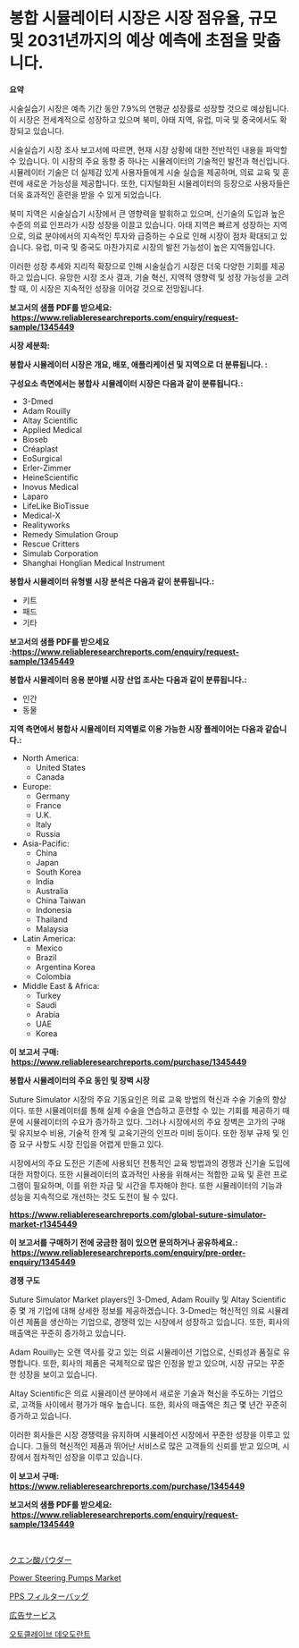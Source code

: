 <p><h1>봉합 시뮬레이터 시장은 시장 점유율, 규모 및 2031년까지의 예상 예측에 초점을 맞춥니다.</h1></p><p><strong>요약</strong></p>
<p><p>시술실습기 시장은 예측 기간 동안 7.9%의 연평균 성장률로 성장할 것으로 예상됩니다. 이 시장은 전세계적으로 성장하고 있으며 북미, 아태 지역, 유럽, 미국 및 중국에서도 확장되고 있습니다.</p><p>시술실습기 시장 조사 보고서에 따르면, 현재 시장 상황에 대한 전반적인 내용을 파악할 수 있습니다. 이 시장의 주요 동향 중 하나는 시뮬레이터의 기술적인 발전과 혁신입니다. 시뮬레이터 기술은 더 실제감 있게 사용자들에게 시술 실습을 제공하며, 의료 교육 및 훈련에 새로운 가능성을 제공합니다. 또한, 디지털화된 시뮬레이터의 등장으로 사용자들은 더욱 효과적인 훈련을 받을 수 있게 되었습니다.</p><p>북미 지역은 시술실습기 시장에서 큰 영향력을 발휘하고 있으며, 신기술의 도입과 높은 수준의 의료 인프라가 시장 성장을 이끌고 있습니다. 아태 지역은 빠르게 성장하는 지역으로, 의료 분야에서의 지속적인 투자와 급증하는 수요로 인해 시장이 점차 확대되고 있습니다. 유럽, 미국 및 중국도 마찬가지로 시장의 발전 가능성이 높은 지역들입니다.</p><p>이러한 성장 추세와 지리적 확장으로 인해 시술실습기 시장은 더욱 다양한 기회를 제공하고 있습니다. 유망한 시장 조사 결과, 기술 혁신, 지역적 영향력 및 성장 가능성을 고려할 때, 이 시장은 지속적인 성장을 이어갈 것으로 전망됩니다.</p></p>
<p><strong>보고서의 샘플 PDF를 받으세요: &nbsp;<a href="https://www.reliableresearchreports.com/enquiry/request-sample/1345449">https://www.reliableresearchreports.com/enquiry/request-sample/1345449</a></strong></p>
<p><strong>시장 세분화:</strong></p>
<p><strong> 봉합사 시뮬레이터 시장은 개요, 배포, 애플리케이션 및 지역으로 더 분류됩니다. :</strong></p>
<p><strong>구성요소 측면에서는 봉합사 시뮬레이터 시장은 다음과 같이 분류됩니다.:</strong></p>
<p><ul><li>3-Dmed</li><li>Adam Rouilly</li><li>Altay Scientific</li><li>Applied Medical</li><li>Bioseb</li><li>Créaplast</li><li>EoSurgical</li><li>Erler-Zimmer</li><li>HeineScientific</li><li>Inovus Medical</li><li>Laparo</li><li>LifeLike BioTissue</li><li>Medical-X</li><li>Realityworks</li><li>Remedy Simulation Group</li><li>Rescue Critters</li><li>Simulab Corporation</li><li>Shanghai Honglian Medical Instrument</li></ul></p>
<p><strong> 봉합사 시뮬레이터 유형별 시장 분석은 다음과 같이 분류됩니다.:</strong></p>
<p><ul><li>키트</li><li>패드</li><li>기타</li></ul></p>
<p><strong>보고서의 샘플 PDF를 받으세요 :<a href="https://www.reliableresearchreports.com/enquiry/request-sample/1345449">https://www.reliableresearchreports.com/enquiry/request-sample/1345449</a></strong></p>
<p><strong> 봉합사 시뮬레이터 응용 분야별 시장 산업 조사는 다음과 같이 분류됩니다.:</strong></p>
<p><ul><li>인간</li><li>동물</li></ul></p>
<p><strong>지역 측면에서 봉합사 시뮬레이터 지역별로 이용 가능한 시장 플레이어는 다음과 같습니다.:</strong></p>
<p><ul>
    <li>
        North America:
        <ul>
            <li>United States</li>
            <li>Canada</li>
        </ul>
    </li>
    <li>
        Europe:
        <ul>
            <li>Germany</li>
            <li>France</li>
            <li>U.K.</li>
            <li>Italy</li>
            <li>Russia</li>
        </ul>
    </li>
    <li>
        Asia-Pacific:
        <ul>
            <li>China</li>
            <li>Japan</li>
            <li>South Korea</li>
            <li>India</li>
            <li>Australia</li>
            <li>China Taiwan</li>
            <li>Indonesia</li>
            <li>Thailand</li>
            <li>Malaysia</li>
        </ul>
    </li>
    <li>
        Latin America:
        <ul>
            <li>Mexico</li>
            <li>Brazil</li>
            <li>Argentina Korea</li>
            <li>Colombia</li>
        </ul>
    </li>
    <li>
        Middle East & Africa:
        <ul>
            <li>Turkey</li>
            <li>Saudi</li>
            <li>Arabia</li>
            <li>UAE</li>
            <li>Korea</li>
        </ul>
    </li>
    </ul></p>
<p><strong>이 보고서 구매: &nbsp;<a href="https://www.reliableresearchreports.com/purchase/1345449">https://www.reliableresearchreports.com/purchase/1345449</a></strong></p>
<p><strong>봉합사 시뮬레이터의 주요 동인 및 장벽 시장</strong></p>
<p><p>Suture Simulator 시장의 주요 기동요인은 의료 교육 방법의 혁신과 수술 기술의 향상이다. 또한 시뮬레이터를 통해 실제 수술을 연습하고 훈련할 수 있는 기회를 제공하기 때문에 시뮬레이터의 수요가 증가하고 있다. 그러나 시장에서의 주요 장벽은 고가의 구매 및 유지보수 비용, 기술적 한계 및 교육기관의 인프라 미비 등이다. 또한 정부 규제 및 인증 요구 사항도 시장 진입을 어렵게 만들고 있다.</p><p>시장에서의 주요 도전은 기존에 사용되던 전통적인 교육 방법과의 경쟁과 신기술 도입에 대한 저항이다. 또한 시뮬레이터의 효과적인 사용을 위해서는 적합한 교육 및 훈련 프로그램이 필요하며, 이를 위한 자금 및 시간을 투자해야 한다. 또한 시뮬레이터의 기능과 성능을 지속적으로 개선하는 것도 도전이 될 수 있다.</p></p>
<p><strong><a href="https://www.reliableresearchreports.com/global-suture-simulator-market-r1345449">https://www.reliableresearchreports.com/global-suture-simulator-market-r1345449</a></strong></p>
<p><strong>이 보고서를 구매하기 전에 궁금한 점이 있으면 문의하거나 공유하세요.: &nbsp;<a href="https://www.reliableresearchreports.com/enquiry/pre-order-enquiry/1345449">https://www.reliableresearchreports.com/enquiry/pre-order-enquiry/1345449</a></strong></p>
<p><strong>경쟁 구도</strong></p>
<p><p>Suture Simulator Market players인 3-Dmed, Adam Rouilly 및 Altay Scientific 중 몇 개 기업에 대해 상세한 정보를 제공하겠습니다. 3-Dmed는 혁신적인 의료 시뮬레이션 제품을 생산하는 기업으로, 경쟁력 있는 시장에서 성장하고 있습니다. 또한, 회사의 매출액은 꾸준히 증가하고 있습니다.</p><p>Adam Rouilly는 오랜 역사를 갖고 있는 의료 시뮬레이션 기업으로, 신뢰성과 품질로 유명합니다. 또한, 회사의 제품은 국제적으로 많은 인정을 받고 있으며, 시장 규모는 꾸준한 성장을 보이고 있습니다.</p><p>Altay Scientific은 의료 시뮬레이션 분야에서 새로운 기술과 혁신을 주도하는 기업으로, 고객들 사이에서 평가가 매우 높습니다. 또한, 회사의 매출액은 최근 몇 년간 꾸준히 증가하고 있습니다.</p><p>이러한 회사들은 시장 경쟁력을 유지하며 시뮬레이션 시장에서 꾸준한 성장을 이루고 있습니다. 그들의 혁신적인 제품과 뛰어난 서비스로 많은 고객들의 신뢰를 받고 있으며, 시장에서 점차적인 성장을 이루고 있습니다.</p></p>
<p><strong>이 보고서 구매: &nbsp; <a href="https://www.reliableresearchreports.com/purchase/1345449">https://www.reliableresearchreports.com/purchase/1345449</a></strong></p>
<p><strong>보고서의 샘플 PDF를 받으세요: &nbsp;<a href="https://www.reliableresearchreports.com/enquiry/request-sample/1345449">https://www.reliableresearchreports.com/enquiry/request-sample/1345449</a></strong><strong></strong></p>
<p>&nbsp;</p>
<p><p><a href="https://github.com/nemesis2824/Market-Research-Report-List-1/blob/main/477050422138.md">クエン酸パウダー</a></p><p><a href="https://www.linkedin.com/pulse/power-steering-pumps-market-size-share-global-analysis-report-zrqpe?trackingId=iqKBqg5wPIUr8%2B4YNPaoCQ%3D%3D">Power Steering Pumps Market</a></p><p><a href="https://medium.com/@eduardoramez/pps%E3%83%95%E3%82%A3%E3%83%AB%E3%82%BF%E3%83%BC%E3%83%90%E3%83%83%E3%82%B0%E5%B8%82%E5%A0%B4%E5%88%86%E6%9E%90-%E3%81%9D%E3%81%AEcagr-%E5%B8%82%E5%A0%B4%E3%82%BB%E3%82%B0%E3%83%A1%E3%83%B3%E3%83%86%E3%83%BC%E3%82%B7%E3%83%A7%E3%83%B3-%E3%81%8A%E3%82%88%E3%81%B3%E3%82%B0%E3%83%AD%E3%83%BC%E3%83%90%E3%83%AB%E7%94%A3%E6%A5%AD%E6%A6%82%E8%A6%81-e4e9b0a2ece6">PPS フィルターバッグ</a></p><p><a href="https://medium.com/@matteills7854/%E5%BA%83%E5%91%8A%E3%82%B5%E3%83%BC%E3%83%93%E3%82%B9%E5%B8%82%E5%A0%B4%E8%A6%8F%E6%A8%A1-%E5%B8%82%E5%A0%B4%E8%A6%8B%E9%80%9A%E3%81%97%E3%81%A8%E5%B8%82%E5%A0%B4%E4%BA%88%E6%B8%AC-2024%E5%B9%B4%E3%81%8B%E3%82%892031%E5%B9%B4-09f4e3e1f90b">広告サービス</a></p><p><a href="https://medium.com/@jenniferstanley2022/%EC%9E%90%EB%8F%99-%EC%86%8C%EB%8F%85%EA%B8%B0-%EC%A0%9C%ED%92%88-%EC%8B%9C%EC%9E%A5%EC%9D%80-%EC%8B%9C%EC%9E%A5-%EC%A0%90%EC%9C%A0%EC%9C%A8-%EC%8B%9C%EC%9E%A5-%EB%8F%99%ED%96%A5-%EB%B0%8F-%EC%8B%9C%EC%9E%A5-%EC%84%B1%EC%9E%A5%EC%97%90-%EB%8C%80%ED%95%9C-%EC%A0%95%EB%B3%B4%EB%A5%BC-%EC%A0%9C%EA%B3%B5%ED%95%A9%EB%8B%88%EB%8B%A4-838bb871fe8b">오토클레이브 데오도란트</a></p></p>